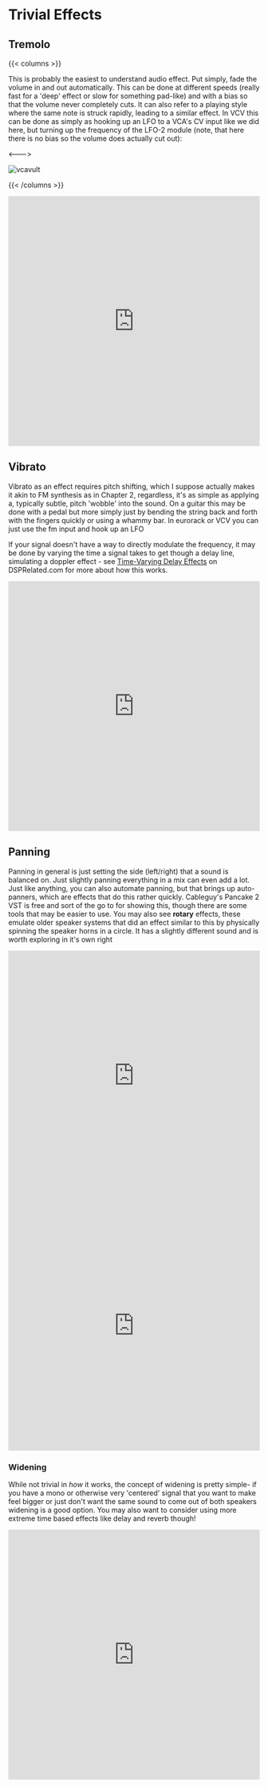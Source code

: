 # Trivial Effects

<script>
    document.getElementById("effectMenu").open = true;
</script>

## Tremolo

{{< columns >}}

This is probably the easiest to understand audio effect. Put simply, fade the volume in and out automatically. This can be done at different speeds (really fast for a 'deep' effect or slow for something pad-like) and with a bias so that the volume never completely cuts. It can also refer to a playing style where the same note is struck rapidly, leading to a similar effect. In VCV this can be done as simply as hooking up an LFO to a VCA's CV input like we did here, but turning up the frequency of the LFO-2 module (note, that here there is no bias so the volume does actually cut out):

<--->

![vcavult](/music/vcavult.gif)

{{< /columns >}}

<iframe width="100%" height="500" src="https://www.youtube.com/embed/GkMYl3kY7aw" frameborder="0" allow="accelerometer; autoplay; clipboard-write; encrypted-media; gyroscope; picture-in-picture" allowfullscreen></iframe>

## Vibrato

Vibrato as an effect requires pitch shifting, which I suppose actually makes it akin to FM synthesis as in Chapter 2, regardless, it's as simple as applying a, typically subtle, pitch 'wobble' into the sound. On a guitar this may be done with a pedal but more simply just by bending the string back and forth with the fingers quickly or using a whammy bar. In eurorack or VCV you can just use the fm input and hook up an LFO

If your signal doesn't have a way to directly modulate the frequency, it may be done by varying the time a signal takes to get though a delay line, simulating a doppler effect - see [Time-Varying Delay Effects](https://www.dsprelated.com/freebooks/pasp/Time_Varying_Delay_Effects.html) on DSPRelated.com for more about how this works.

<iframe width="100%" height="500" src="https://www.youtube.com/embed/JWWZK8KFp8I" frameborder="0" allow="accelerometer; autoplay; clipboard-write; encrypted-media; gyroscope; picture-in-picture" allowfullscreen></iframe>

## Panning

Panning in general is just setting the side (left/right) that a sound is balanced on. Just slightly panning everything in a mix can even add a lot. Just like anything, you can also automate panning, but that brings up auto-panners, which are effects that do this rather quickly. Cableguy's Pancake 2 VST is free and sort of the go to for showing this, though there are some tools that may be easier to use. You may also see **rotary** effects, these emulate older speaker systems that did an effect similar to this by physically spinning the speaker horns in a circle. It has a slightly different sound and is worth exploring in it's own right

<iframe width="100%" height="500" src="https://www.youtube.com/embed/gJyssZeXEdk" frameborder="0" allow="accelerometer; autoplay; clipboard-write; encrypted-media; gyroscope; picture-in-picture" allowfullscreen></iframe>

<iframe width="100%" height="500" src="https://www.youtube.com/embed/TZlvi9428Lw" frameborder="0" allow="accelerometer; autoplay; clipboard-write; encrypted-media; gyroscope; picture-in-picture" allowfullscreen></iframe>

### Widening

While not trivial in *how* it works, the concept of widening is pretty simple- if you have a mono or otherwise very 'centered' signal that you want to make feel bigger or just don't want the same sound to come out of both speakers widening is a good option. You may also want to consider using more extreme time based effects like delay and reverb though!

<iframe width="100%" height="500" src="https://www.youtube.com/embed/mwaZ85VeUoU" frameborder="0" allow="accelerometer; autoplay; clipboard-write; encrypted-media; gyroscope; picture-in-picture" allowfullscreen></iframe>

